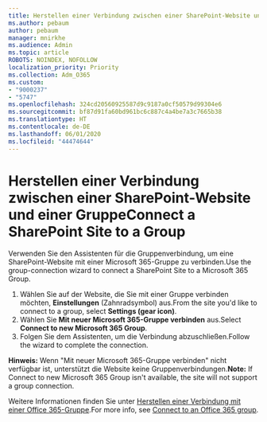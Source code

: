 ```yaml
---
title: Herstellen einer Verbindung zwischen einer SharePoint-Website und einer Gruppe
ms.author: pebaum
author: pebaum
manager: mnirkhe
ms.audience: Admin
ms.topic: article
ROBOTS: NOINDEX, NOFOLLOW
localization_priority: Priority
ms.collection: Adm_O365
ms.custom:
- "9000237"
- "5747"
ms.openlocfilehash: 324cd20560925587d9c9187a0cf50579d99304e6
ms.sourcegitcommit: bf87d91fa60bd961bc6c887c4a4be7a3c7665b38
ms.translationtype: HT
ms.contentlocale: de-DE
ms.lasthandoff: 06/01/2020
ms.locfileid: "44474644"
---
```

# <a name="connect-a-sharepoint-site-to-a-group"></a><span data-ttu-id="66387-102">Herstellen einer Verbindung zwischen einer SharePoint-Website und einer Gruppe</span><span class="sxs-lookup"><span data-stu-id="66387-102">Connect a SharePoint Site to a Group</span></span>

<span data-ttu-id="66387-103">Verwenden Sie den Assistenten für die Gruppenverbindung, um eine SharePoint-Website mit einer Microsoft 365-Gruppe zu verbinden.</span><span class="sxs-lookup"><span data-stu-id="66387-103">Use the group-connection wizard to connect a SharePoint Site to a Microsoft 365 Group.</span></span>

1. <span data-ttu-id="66387-104">Wählen Sie auf der Website, die Sie mit einer Gruppe verbinden möchten, **Einstellungen** (Zahnradsymbol) aus.</span><span class="sxs-lookup"><span data-stu-id="66387-104">From the site you'd like to connect to a group, select  **Settings (gear icon)**.</span></span>
2. <span data-ttu-id="66387-105">Wählen Sie **Mit neuer Microsoft 365-Gruppe verbinden** aus.</span><span class="sxs-lookup"><span data-stu-id="66387-105">Select  **Connect to new Microsoft 365 Group**.</span></span>
3. <span data-ttu-id="66387-106">Folgen Sie dem Assistenten, um die Verbindung abzuschließen.</span><span class="sxs-lookup"><span data-stu-id="66387-106">Follow the wizard to complete the connection.</span></span>

<span data-ttu-id="66387-107">**Hinweis:** Wenn "Mit neuer Microsoft 365-Gruppe verbinden" nicht verfügbar ist, unterstützt die Website keine Gruppenverbindungen.</span><span class="sxs-lookup"><span data-stu-id="66387-107">**Note:**  If Connect to new Microsoft 365 Group isn't available, the site will not support a group connection.</span></span>

<span data-ttu-id="66387-108">Weitere Informationen finden Sie unter [Herstellen einer Verbindung mit einer Office 365-Gruppe](https://docs.microsoft.com/sharepoint/dev/transform/modernize-connect-to-office365-group).</span><span class="sxs-lookup"><span data-stu-id="66387-108">For more info, see  [Connect to an Office 365 group](https://docs.microsoft.com/sharepoint/dev/transform/modernize-connect-to-office365-group).</span></span>